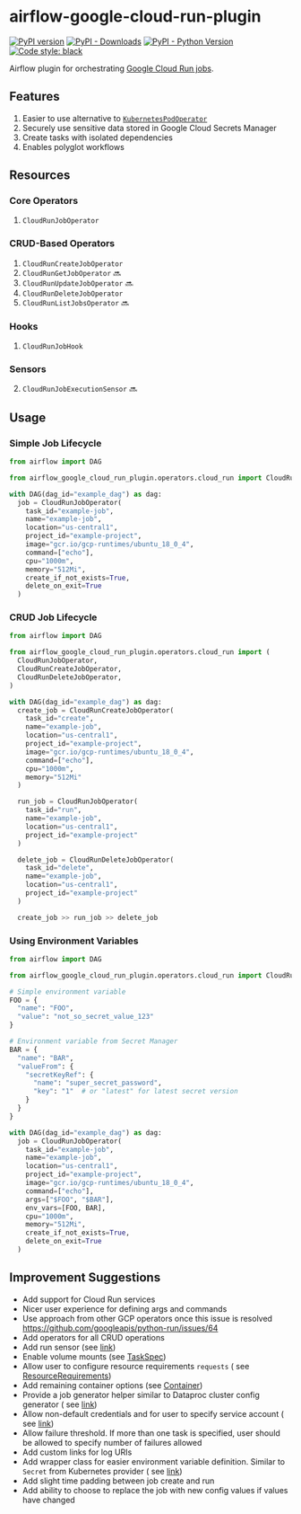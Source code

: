 # airflow-google-cloud-run-plugin

[![PyPI version](https://badge.fury.io/py/airflow-google-cloud-run-plugin.svg)](https://badge.fury.io/py/airflow-google-cloud-run-plugin)
[![PyPI - Downloads](https://img.shields.io/pypi/dm/airflow-google-cloud-run-plugin)](https://pypi.org/project/airflow-google-cloud-run-plugin/)
[![PyPI - Python Version](https://img.shields.io/pypi/pyversions/airflow-google-cloud-run-plugin.svg)](https://pypi.org/project/airflow-google-cloud-run-plugin/)
[![Code style: black](https://img.shields.io/badge/code%20style-black-000000.svg)](https://github.com/ambv/black)

Airflow plugin for
orchestrating [Google Cloud Run jobs](https://cloud.google.com/run/docs/overview/what-is-cloud-run#jobs).

## Features

1. Easier to use alternative
   to [`KubernetesPodOperator`](https://airflow.apache.org/docs/apache-airflow-providers-cncf-kubernetes/stable/operators.html)
2. Securely use sensitive data stored in Google Cloud Secrets Manager
3. Create tasks with isolated dependencies
4. Enables polyglot workflows

## Resources

### Core Operators

1. `CloudRunJobOperator`

### CRUD-Based Operators

1. `CloudRunCreateJobOperator`
2. `CloudRunGetJobOperator` 🔜
3. `CloudRunUpdateJobOperator` 🔜
4. `CloudRunDeleteJobOperator`
5. `CloudRunListJobsOperator` 🔜

### Hooks

1. `CloudRunJobHook`

### Sensors

2. `CloudRunJobExecutionSensor` 🔜

## Usage

### Simple Job Lifecycle

```python
from airflow import DAG

from airflow_google_cloud_run_plugin.operators.cloud_run import CloudRunJobOperator

with DAG(dag_id="example_dag") as dag:
  job = CloudRunJobOperator(
    task_id="example-job",
    name="example-job",
    location="us-central1",
    project_id="example-project",
    image="gcr.io/gcp-runtimes/ubuntu_18_0_4",
    command=["echo"],
    cpu="1000m",
    memory="512Mi",
    create_if_not_exists=True,
    delete_on_exit=True
  )
```

### CRUD Job Lifecycle

```python
from airflow import DAG

from airflow_google_cloud_run_plugin.operators.cloud_run import (
  CloudRunJobOperator,
  CloudRunCreateJobOperator,
  CloudRunDeleteJobOperator,
)

with DAG(dag_id="example_dag") as dag:
  create_job = CloudRunCreateJobOperator(
    task_id="create",
    name="example-job",
    location="us-central1",
    project_id="example-project",
    image="gcr.io/gcp-runtimes/ubuntu_18_0_4",
    command=["echo"],
    cpu="1000m",
    memory="512Mi"
  )

  run_job = CloudRunJobOperator(
    task_id="run",
    name="example-job",
    location="us-central1",
    project_id="example-project"
  )

  delete_job = CloudRunDeleteJobOperator(
    task_id="delete",
    name="example-job",
    location="us-central1",
    project_id="example-project"
  )

  create_job >> run_job >> delete_job
```

### Using Environment Variables

```python
from airflow import DAG

from airflow_google_cloud_run_plugin.operators.cloud_run import CloudRunJobOperator

# Simple environment variable
FOO = {
  "name": "FOO",
  "value": "not_so_secret_value_123"
}

# Environment variable from Secret Manager
BAR = {
  "name": "BAR",
  "valueFrom": {
    "secretKeyRef": {
      "name": "super_secret_password",
      "key": "1"  # or "latest" for latest secret version
    }
  }
}

with DAG(dag_id="example_dag") as dag:
  job = CloudRunJobOperator(
    task_id="example-job",
    name="example-job",
    location="us-central1",
    project_id="example-project",
    image="gcr.io/gcp-runtimes/ubuntu_18_0_4",
    command=["echo"],
    args=["$FOO", "$BAR"],
    env_vars=[FOO, BAR],
    cpu="1000m",
    memory="512Mi",
    create_if_not_exists=True,
    delete_on_exit=True
  )
```

## Improvement Suggestions

- Add support for Cloud Run services
- Nicer user experience for defining args and commands
- Use approach from other GCP operators once this issue is resolved https://github.com/googleapis/python-run/issues/64
- Add operators for all CRUD operations
- Add run sensor (see [link](https://github.com/apache/airflow/tree/main/airflow/providers/google/cloud/sensors))
- Enable volume mounts (see [TaskSpec](https://cloud.google.com/run/docs/reference/rest/v1/TaskSpec))
- Allow user to configure resource requirements `requests` (
  see [ResourceRequirements](https://cloud.google.com/run/docs/reference/rest/v1/Container#resourcerequirements))
- Add remaining container options (see [Container](https://cloud.google.com/run/docs/reference/rest/v1/Container))
- Provide a job generator helper similar to Dataproc cluster config generator (
  see [link](https://airflow.apache.org/docs/apache-airflow-providers-google/stable/operators/cloud/dataproc.html#generating-cluster-config))
- Allow non-default credentials and for user to specify service account (
  see [link](https://google-auth.readthedocs.io/en/latest/user-guide.html#service-account-private-key-files))
- Allow failure threshold. If more than one task is specified, user should be allowed to specify number of failures
  allowed
- Add custom links for log URIs
- Add wrapper class for easier environment variable definition. Similar to `Secret` from Kubernetes provider (
  see [link](https://github.com/apache/airflow/blob/main/airflow/kubernetes/secret.py))
- Add slight time padding between job create and run
- Add ability to choose to replace the job with new config values if values have changed
